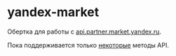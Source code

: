 # yandex-market

Обертка для работы с [api.partner.market.yandex.ru](https://yandex.ru/dev/market/partner/doc/dg/reference/all-methods-docpage/).

Пока поддерживается только [некоторые](https://pkg.go.dev/github.com/KazanExpress/yandex-market) методы API.
